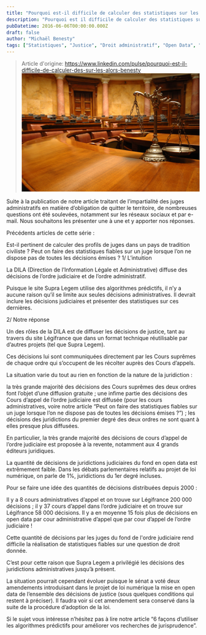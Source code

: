 ```yaml
---
title: "Pourquoi est-il difficile de calculer des statistiques sur les décisions judiciaires alors que c’est possible avec celles de l’ordre administratif ?"
description: "Pourquoi est il difficile de calculer des statistiques sur les décisions judiciaires alors que c’est possible avec celles de l’ordre administratif ? Michael BENESTY Head Of Researc"
pubDatetime: 2016-06-06T00:00:00.000Z
draft: false
author: "Michaël Benesty"
tags: ["Statistiques", "Justice", "Droit administratif", "Open Data", "Données juridiques"]
---
```


> Article d'origine: https://www.linkedin.com/pulse/pourquoi-est-il-difficile-de-calculer-des-sur-les-alors-benesty
![Pourquoi est-il difficile de calculer des statistiques sur les décisions judiciaires alors que c’est possible avec celles de l’ordre administratif ?](./img-01.jpg)

Suite à la publication de notre article traitant de l’impartialité des juges administratifs en matière d’obligation de quitter le territoire, de nombreuses questions ont été soulevées, notamment sur les réseaux sociaux et par e-mail. Nous souhaitons les présenter une à une et y apporter nos réponses.

Précédents articles de cette série :

Est-il pertinent de calculer des profils de juges dans un pays de tradition civiliste ? Peut on faire des statistiques fiables sur un juge lorsque l’on ne dispose pas de toutes les décisions émises ? 1/ L’intuition

La DILA (Direction de l’Information Légale et Administrative) diffuse des décisions de l’ordre judiciaire et de l’ordre administratif.

Puisque le site Supra Legem utilise des algorithmes prédictifs, il n’y a aucune raison qu’il se limite aux seules décisions administratives. Il devrait inclure les décisions judiciaires et présenter des statistiques sur ces dernières.

2/ Notre réponse

Un des rôles de la DILA est de diffuser les décisions de justice, tant au travers du site Légifrance que dans un format technique réutilisable par d’autres projets (tel que Supra Legem).

Ces décisions lui sont communiquées directement par les Cours suprêmes de chaque ordre qui s’occupent de les récolter auprès des Cours d’appels.

La situation varie du tout au rien en fonction de la nature de la juridiction :

la très grande majorité des décisions des Cours suprêmes des deux ordres font l’objet d’une diffusion gratuite ; une infime partie des décisions des Cours d’appel de l’ordre judiciaire est diffusée (pour les cours administratives, voire notre article “Peut on faire des statistiques fiables sur un juge lorsque l’on ne dispose pas de toutes les décisions émises ?”) ; les décisions des juridictions du premier degré des deux ordres ne sont quant à elles presque plus diffusées.

En particulier, la très grande majorité des décisions de cours d’appel de l’ordre judiciaire est proposée à la revente, notamment aux 4 grands éditeurs juridiques.

La quantité de décisions de juridictions judiciaires du fond en open data est extrêmement faible. Dans les débats parlementaires relatifs au projet de loi numérique, on parle de 1%, juridictions du 1er degré incluses.

Pour se faire une idée des quantités de décisions distribuées depuis 2000 :

Il y a 8 cours administratives d’appel et on trouve sur Légifrance 200 000 décisions ; il y 37 cours d’appel dans l’ordre judiciaire et on trouve sur Légifrance 58 000 décisions. Il y a en moyenne 15 fois plus de décisions en open data par cour administrative d’appel que par cour d’appel de l’ordre judiciaire !

Cette quantité de décisions par les juges du fond de l'ordre judiciaire rend difficile la réalisation de statistiques fiables sur une question de droit donnée.

C’est pour cette raison que Supra Legem a privilégié les décisions des juridictions administratives jusqu’à présent.

La situation pourrait cependant évoluer puisque le sénat a voté deux amendements introduisant dans le projet de loi numérique la mise en open data de l’ensemble des décisions de justice (sous quelques conditions qui restent à préciser). Il faudra voir si cet amendement sera conservé dans la suite de la procédure d’adoption de la loi.

Si le sujet vous intéresse n’hésitez pas à lire notre article “6 façons d’utiliser les algorithmes prédictifs pour améliorer vos recherches de jurisprudence”.
